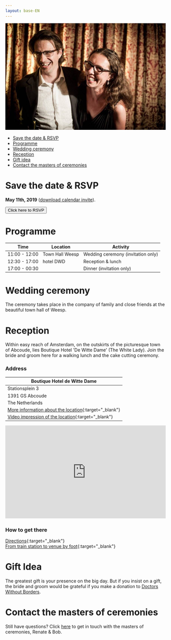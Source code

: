 ```yaml
---
layout: base-EN
---
```


![Tosja and Richard](/images/tr.jpg "Tosja and Richard")

- [Save the date & RSVP](#save-the-date--rsvp)
- [Programme](#programme)
- [Wedding ceremony](#wedding-ceremony)
- [Reception](#reception)
- [Gift idea](#gift-idea)
- [Contact the masters of ceremonies](#contact-the-masters-of-ceremonies)

# Save the date & RSVP

**May 11th, 2019** ([download calendar invite](/Tosja_and_Richards_Wedding.ics)).

<button onclick="showMailingPopUp(); return false;">Click here to RSVP</button>

# Programme

| Time          | Location        | Activity |
| ------------- | --------------- | -------- |
| 11:00 - 12:00 | Town Hall Weesp | Wedding ceremony (invitation only) |
| 12:30 - 17:00 | hotel DWD       | Reception & lunch    |
| 17:00 - 00:30 |                 | Dinner (invitation only)  |

# Wedding ceremony

The ceremony takes place in the company of family and close friends at the beautiful town hall of Weesp.

# Reception

Within easy reach of Amsterdam, on the outskirts of the picturesque town of Abcoude, lies Boutique Hotel 'De Witte Dame' (The White Lady). Join the bride and groom here for a walking lunch and the cake cutting ceremony. 

### Address

| Boutique Hotel de Witte Dame |
| --------------- |
| Stationsplein 3 |
| 1391 GS Abcoude |
| The Netherlands |
| [More information about the location](https://www.hoteldwd.nl/en/){:target="_blank"} |
| [Video impression of the location](https://www.youtube.com/watch?v=VY-d1Dv2fbo){:target="_blank"} |

<iframe src="https://www.google.com/maps/embed?pb=!1m14!1m8!1m3!1d19530.71773399236!2d4.966225277253436!3d52.27353425844868!3m2!1i1024!2i768!4f13.1!3m3!1m2!1s0x0%3A0xcf7673dbed8398e3!2sBoutique+Hotel+De+Witte+Dame!5e0!3m2!1sen!2snl!4v1541432986283" width="100%" height="292" frameborder="0" style="border:0" allowfullscreen></iframe>

### How to get there
[Directions](https://www.hoteldwd.nl/en/contact/){:target="_blank"}  
[From train station to venue by foot](https://www.google.com/maps/dir/Abcoude,+1391+JN+Abcoude/Boutique+Hotel+De+Witte+Dame,+Stationsplein,+Abcoude/@52.2760939,4.9754859,16z/data=!4m14!4m13!1m5!1m1!1s0x47c60c963dffff1d:0xd03b887b870755c8!2m2!1d4.9771355!2d52.2788817!1m5!1m1!1s0x47c60cbf25087fb3:0xcf7673dbed8398e3!2m2!1d4.981589!2d52.273035!3e2){:target="_blank"}  


# Gift Idea

The greatest gift is your presence on the big day. But if you insist on a gift, the bride and groom would be grateful if you make a donation to [Doctors Without Borders](https://donate.doctorswithoutborders.org/onetime-b.cfm?utm_expid=.ACVuR8QfQoWRpTdJzwfNnQ.1&utm_referrer=https%3A%2F%2Fwww.doctorswithoutborders.org%2F).

# Contact the masters of ceremonies

Still have questions? Click [here](mailto:wedding@tosja-richard.com) to get in touch with the masters of ceremonies, Renate & Bob.
